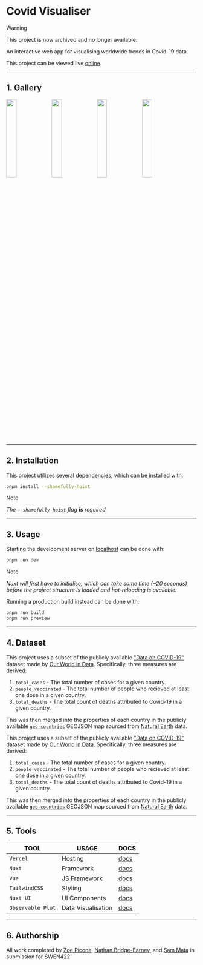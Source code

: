 # Covid Visualiser

> [!WARNING]  
> This project is now archived and no longer available.

An interactive web app for visualising worldwide trends in Covid-19 data.

This project can be viewed live [online](https://covid-visualiser.vercel.app/).

---

## 1. Gallery
<img src="https://github.com/sam-mata/covid-visualiser/assets/49130157/af3265b3-4dcd-4dad-af0d-9393d6b3302b" width="23%"></img> <img src="https://github.com/sam-mata/covid-visualiser/assets/49130157/b15464a3-6153-4daf-a0db-75ab00ea5c7a" width="23%"></img> <img src="https://github.com/sam-mata/covid-visualiser/assets/49130157/40cf0934-3675-4011-aee2-c8854f30ecfd" width="23%"></img> <img src="https://github.com/sam-mata/covid-visualiser/assets/49130157/10ae5871-29aa-4aae-a66c-6d8fbe369dc4" width="23%"></img> 


---

## 2. Installation

This project utilizes several dependencies, which can be installed with:

```bash
pnpm install --shamefully-hoist
```

> [!NOTE]
> _The `--shamefully-hoist` flag **is** required._

---

## 3. Usage

Starting the development server on [localhost](http://localhost:3000) can be done with:

```bash
pnpm run dev
```

> [!NOTE]
> _Nuxt will first have to initialise, which can take some time (~20 seconds) before the project structure is loaded and hot-reloading is available._

Running a production build instead can be done with:

```bash
pnpm run build
pnpm run preview
```

---

## 4. Dataset

This project uses a subset of the publicly available ["Data on COVID-19"](https://github.com/owid/covid-19-data/tree/master/public/data) dataset made by [Our World in Data](https://ourworldindata.org/coronavirus). Specifically, three measures are derived:

1.  `total_cases` - The total number of cases for a given country.
2.  `people_vaccinated` - The total number of people who recieved at least one dose in a given country.
3.  `total_deaths` - The total count of deaths attributed to Covid-19 in a given country.

This was then merged into the properties of each country in the publicly available [`geo-countries`](https://github.com/datasets/geo-countries) GEOJSON map sourced from [Natural Earth](https://www.naturalearthdata.com/) data.

This project uses a subset of the publicly available ["Data on COVID-19"](https://github.com/owid/covid-19-data/tree/master/public/data) dataset made by [Our World in Data](https://ourworldindata.org/coronavirus). Specifically, three measures are derived:

1.  `total_cases` - The total number of cases for a given country.
2.  `people_vaccinated` - The total number of people who recieved at least one dose in a given country.
3.  `total_deaths` - The total count of deaths attributed to Covid-19 in a given country.

This was then merged into the properties of each country in the publicly available [`geo-countries`](https://github.com/datasets/geo-countries) GEOJSON map sourced from [Natural Earth](https://www.naturalearthdata.com/) data.

---

## 5. Tools

| **TOOL**          | **USAGE**          | **DOCS**                                                   |
| ----------------- | ------------------ | ---------------------------------------------------------- |
| `Vercel`          | Hosting            | [docs](https://vercel.com/docs)                            |
| `Nuxt`            | Framework          | [docs](https://nuxt.com/docs/getting-started/introduction) |
| `Vue`             | JS Framework       | [docs](https://vuejs.org/guide/introduction.html)          |
| `TailwindCSS`     | Styling            | [docs](https://tailwindcss.com/docs/utility-first)         |
| `Nuxt UI`         | UI Components      | [docs](https://ui.nuxt.com/getting-started)                |
| `Observable Plot` | Data Visualisation | [docs](https://observablehq.com/plot/)                     |

---

## 6. Authorship

All work completed by [Zoe Picone](https://github.com/zoepicone), [Nathan Bridge-Earney](https://github.com/nathanbridgeearney), and [Sam Mata](https://github.com/sam-mata) in submission for SWEN422.
